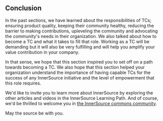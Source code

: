 ## Conclusion

In the past sections, we have learned about the responsibilities of TCs;
ensuring product quality, keeping their community healthy, reducing the barrier
to making contributions, upleveling the community and advocating the
community's needs in their organization. We also talked about how to become a
TC and what it takes to fill that role. Working as a TC will be demanding but
it will also be very fulfilling and will help you amplify your value contribution
in your company.

In that sense, we hope that this section inspired you to set off on a path
towards becoming a TC.  We also hope that this section helped your organization understand the
importance of having capable TCs for the success of any InnerSource initiative
and the level of empowerment that this role requires.

We'd like to invite you to learn more about InnerSource by exploring the other
articles and videos in the InnerSource Learning Path. And of course, we'd be
thrilled to welcome you in [the InnerSource commons community](http://www.innersourcecommons.org/).

May the source be with you.
